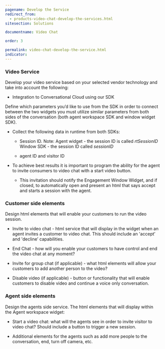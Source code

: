 ```yaml
---
pagename: Develop the Service
redirect_from:
  - products-video-chat-develop-the-services.html
sitesection: Solutions

documentname: Video Chat

order: 3

permalink: video-chat-develop-the-service.html
indicator:
---
```


### Video Service

Develop your video service based on your selected vendor technology and take into account the following:

* Integration to Conversational Cloud using our SDK

Define which parameters you’d like to use from the SDK in order to connect between the two widgets you must utilize similar parameters from both sides of the conversation (both agent workspace SDK and window widget SDK).

* Collect the following data in runtime from both SDKs:

	* Session ID. Note:
	Agent widget - the session ID is called _rtSessionID_
	Window SDK - the session ID called _sessionID_

	* agent ID and visitor ID

* To achieve best results it is important to program the ability for the agent to invite consumers to video chat with a start video button.

    * This invitation should notify the Engagement Window Widget, and if closed, to automatically open and present an html that says accept and starts a session with the agent.

### Customer side elements

Design html elements that will enable your customers to run the video session.

* Invite to video chat - html service that will display in the widget when an agent invites a customer to video chat.  This should include an 'accept’ and 'decline’ capabilities.

* End Chat - how will you enable your customers to have control and end the video chat at any moment?

* Invite for group chat (if applicable) - what html elements will allow your customers to add another person to the video?

* Disable video (if applicable) - button or functionality that will enable customers to disable video and continue a voice only conversation.

### Agent side elements

Design the agents side service.  The html elements that will display within the Agent workspace widget:

* Start a video chat: what will the agents see in order to invite visitor to video chat? Should include a button to trigger a new session.

* Additional elements for the agents such as add more people to the conversation, end, turn off camera, etc.
